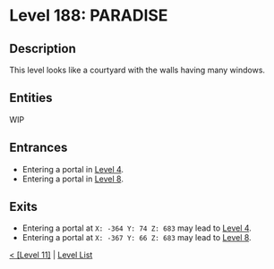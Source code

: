 # Level 188: PARADISE

## Description
This level looks like a courtyard with the walls having many windows.

## Entities
WIP

## Entrances
* Entering a portal in <a href="./Level_4.md">Level 4</a>.
* Entering a portal in <a href="./Level_8.md">Level 8</a>.

## Exits
* Entering a portal at `X: -364 Y: 74 Z: 683` may lead to <a href="./Level_4.md">Level 4</a>.
* Entering a portal at `X: -367 Y: 66 Z: 683` may lead to <a href="./Level_8.md">Level 8</a>.


<a href="./Level_11.md">< [Level 11]</a> | <a href="./Levels.md">Level List</a>
